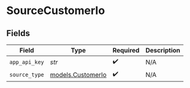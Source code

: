 # SourceCustomerIo


## Fields

| Field                                        | Type                                         | Required                                     | Description                                  |
| -------------------------------------------- | -------------------------------------------- | -------------------------------------------- | -------------------------------------------- |
| `app_api_key`                                | *str*                                        | :heavy_check_mark:                           | N/A                                          |
| `source_type`                                | [models.CustomerIo](../models/customerio.md) | :heavy_check_mark:                           | N/A                                          |